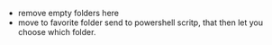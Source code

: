 * remove empty folders here
* move to favorite folder
	send to powershell scritp, that then let you choose which folder.